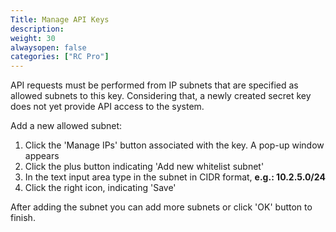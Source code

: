 ```yaml
---
Title: Manage API Keys
description: 
weight: 30
alwaysopen: false
categories: ["RC Pro"]
---
```

API requests must be performed from IP subnets that are specified as allowed subnets to this key.
Considering that, a newly created secret key does not yet provide API access to the system.

Add a new allowed subnet:

1. Click the 'Manage IPs' button associated with the key. A pop-up window appears
1. Click the plus button indicating 'Add new whitelist subnet'
1. In the text input area type in the subnet in CIDR format, **e.g.: 10.2.5.0/24**
1. Click the right icon, indicating 'Save'

After adding the subnet you can add more subnets or click 'OK' button to finish.
